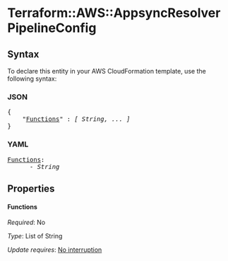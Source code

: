 # Terraform::AWS::AppsyncResolver PipelineConfig

## Syntax

To declare this entity in your AWS CloudFormation template, use the following syntax:

### JSON

<pre>
{
    "<a href="#functions" title="Functions">Functions</a>" : <i>[ String, ... ]</i>
}
</pre>

### YAML

<pre>
<a href="#functions" title="Functions">Functions</a>: <i>
      - String</i>
</pre>

## Properties

#### Functions

_Required_: No

_Type_: List of String

_Update requires_: [No interruption](https://docs.aws.amazon.com/AWSCloudFormation/latest/UserGuide/using-cfn-updating-stacks-update-behaviors.html#update-no-interrupt)

